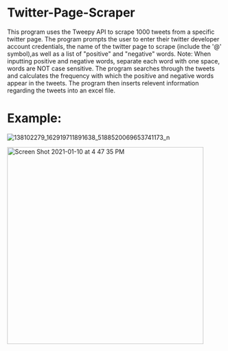 # Twitter-Page-Scraper

This program uses the Tweepy API to scrape 1000 tweets from a specific twitter page.  The program prompts the user to enter their twitter developer account credentials, the name of the twitter page to scrape (include the '@' symbol),as well as a list of "positive" and "negative" words.  Note: When inputting positive and negative words, separate each word with one space, words are NOT case sensitive.  The program searches through the tweets and calculates the frequency with which the positive and negative words appear in the tweets.  The program then inserts relevent information regarding the tweets into an excel file.

# Example:
![138102279_162919711891638_5188520069653741173_n](https://user-images.githubusercontent.com/75041872/104138727-391cf980-5363-11eb-8665-95bd45db16f6.jpg)

<img width="457" alt="Screen Shot 2021-01-10 at 4 47 35 PM" src="https://user-images.githubusercontent.com/75041872/104138759-7ed9c200-5363-11eb-832f-52d862d84ca0.png">
